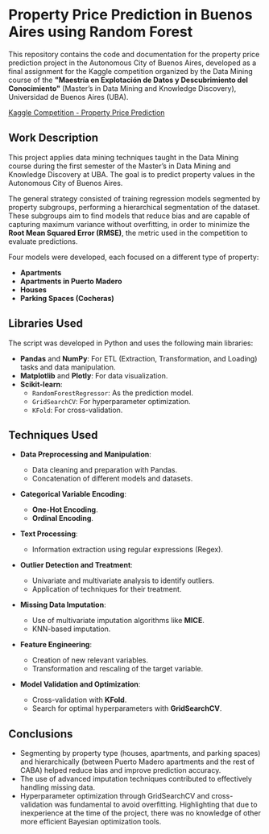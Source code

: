 # Property Price Prediction in Buenos Aires using Random Forest

This repository contains the code and documentation for the property price prediction project in the Autonomous City of Buenos Aires, developed as a final assignment for the Kaggle competition organized by the Data Mining course of the **"Maestría en Explotación de Datos y Descubrimiento del Conocimiento"** (Master’s in Data Mining and Knowledge Discovery), Universidad de Buenos Aires (UBA).

[Kaggle Competition - Property Price Prediction](https://www.kaggle.com/competitions/fcen-dm-2024-prediccion-precio-de-propiedades/overview)

## Work Description

This project applies data mining techniques taught in the Data Mining course during the first semester of the Master’s in Data Mining and Knowledge Discovery at UBA. The goal is to predict property values in the Autonomous City of Buenos Aires.

The general strategy consisted of training regression models segmented by property subgroups, performing a hierarchical segmentation of the dataset. These subgroups aim to find models that reduce bias and are capable of capturing maximum variance without overfitting, in order to minimize the **Root Mean Squared Error (RMSE)**, the metric used in the competition to evaluate predictions.

Four models were developed, each focused on a different type of property:

- **Apartments**
- **Apartments in Puerto Madero**
- **Houses**
- **Parking Spaces (Cocheras)**

## Libraries Used

The script was developed in Python and uses the following main libraries:

- **Pandas** and **NumPy**: For ETL (Extraction, Transformation, and Loading) tasks and data manipulation.
- **Matplotlib** and **Plotly**: For data visualization.
- **Scikit-learn**:
  - `RandomForestRegressor`: As the prediction model.
  - `GridSearchCV`: For hyperparameter optimization.
  - `KFold`: For cross-validation.

## Techniques Used

- **Data Preprocessing and Manipulation**:
  - Data cleaning and preparation with Pandas.
  - Concatenation of different models and datasets.

- **Categorical Variable Encoding**:
  - **One-Hot Encoding**.
  - **Ordinal Encoding**.

- **Text Processing**:
  - Information extraction using regular expressions (Regex).

- **Outlier Detection and Treatment**:
  - Univariate and multivariate analysis to identify outliers.
  - Application of techniques for their treatment.

- **Missing Data Imputation**:
  - Use of multivariate imputation algorithms like **MICE**.
  - KNN-based imputation.

- **Feature Engineering**:
  - Creation of new relevant variables.
  - Transformation and rescaling of the target variable.

- **Model Validation and Optimization**:
  - Cross-validation with **KFold**.
  - Search for optimal hyperparameters with **GridSearchCV**.

## Conclusions

- Segmenting by property type (houses, apartments, and parking spaces) and hierarchically (between Puerto Madero apartments and the rest of CABA) helped reduce bias and improve prediction accuracy.
- The use of advanced imputation techniques contributed to effectively handling missing data.
- Hyperparameter optimization through GridSearchCV and cross-validation was fundamental to avoid overfitting. Highlighting that due to inexperience at the time of the project, there was no knowledge of other more efficient Bayesian optimization tools.

